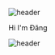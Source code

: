 

![header](https://capsule-render.vercel.app/api?type=wave&color=gradient&height=300&section=header&text=capsule%20render&fontSize=90)

Hi I'm Đăng

![header](https://capsule-render.vercel.app/api?type=wave&color=gradient&height=300&section=footer&text=capsule%20render&fontSize=90)
